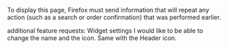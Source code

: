 To display this page, Firefox must send information that will repeat any action (such as a search or order confirmation) that was performed earlier.

additional feature requests: Widget settings I would like to be able to change the name and the icon. Same with the Header icon. 
